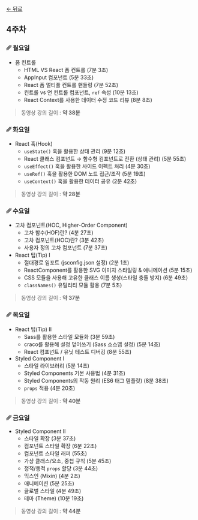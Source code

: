 [← 뒤로](./README.md)

## 4주차


### ␥ 월요일

- 폼 컨트롤
  - HTML VS React 폼 컨트롤 (7분 3초)
  - AppInput 컴포넌트 (5분 33초)
  - React 폼 멀티플 컨트롤 핸들링 (7분 52초)
  - 컨트롤 vs 언 컨트롤 컴포넌트, `ref` 속성 (10분 13초)
  - React Context를 사용한 데이터 수정 코드 리뷰 (8분 8초)

> 동영상 강의 길이 : <b>약 38분</b>



### ␥ 화요일

- React 훅(Hook)
  - `useState()` 훅을 활용한 상태 관리 (9분 12초)
  - React 클래스 컴포넌트 → 함수형 컴포넌트로 전환 (상태 관리) (5분 55초)
  - `useEffect()` 훅을 활용한 사이드 이펙트 처리 (4분 30초)
  - `useRef()` 훅을 활용한 DOM 노드 접근/조작 (5분 19초)
  - `useContext()` 훅을 활용한 데이터 공유 (2분 42초)

> 동영상 강의 길이 : <b>약 28분</b>



### ␥ 수요일

- 고차 컴포넌트(HOC, Higher-Order Component)
  - 고차 함수(HOF)란? (4분 27초)
  - 고차 컴포넌트(HOC)란? (3분 42초)
  - 사용자 정의 고차 컴포넌트 (7분 37초)
- React 팁(Tip) I
  - 절대경로 임포트 (jsconfig.json 설정) (2분 1초)
  - ReactComponent를 활용한 SVG 이미지 스타일링 & 애니메이션 (5분 15초)
  - CSS 모듈을 사용해 고유한 클래스 이름 생성(스타일 충돌 방지) (6분 49초)
  - `classNames()` 유틸리티 모듈 활용 (7분 5초)

> 동영상 강의 길이 : <b>약 37분</b>



### ␥ 목요일

- React 팁(Tip) II
  - Sass를 활용한 스타일 모듈화 (3분 59초)
  - craco를 활용해 설정 덮어쓰기 (Sass 소스맵 설정) (5분 14초)
  - React 컴포넌트 / 유닛 테스트 디버깅 (8분 55초)
- Styled Component I
  - 스타일 라이브러리 (5분 14초)
  - Styled Components 기본 사용법 (4분 31초)
  - Styled Components의 작동 원리 (ES6 태그 템플릿) (8분 38초)
  - `props` 적용 (4분 20초)

> 동영상 강의 길이 : <b>약 40분</b>



### ␥ 금요일

- Styled Component II
  - 스타일 확장 (3분 37초)
  - 컴포넌트 스타일 확장 (6분 22초)
  - 컴포넌트 스타일 래퍼 (55초)
  - 가상 클래스/요소, 중첩 규칙 (5분 45초)
  - 정적/동적 `props` 할당 (3분 44초)
  - 믹스인 (Mixin) (4분 2초)
  - 애니메이션 (5분 25초)
  - 글로벌 스타일 (4분 49초)
  - 테마 (Theme) (10분 19초)

> 동영상 강의 길이 : <b>약 44분</b>